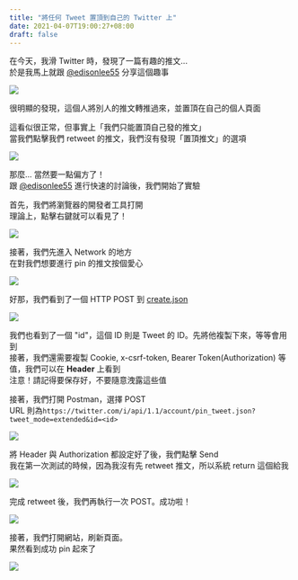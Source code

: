 ```yaml
---
title: "將任何 Tweet 置頂到自己的 Twitter 上"
date: 2021-04-07T19:00:27+08:00
draft: false
---
```


在今天，我滑 Twitter 時，發現了一篇有趣的推文...  
於是我馬上就跟 [@edisonlee55](https://edisonlee55.com) 分享這個趣事

![](https://static-a1.steveyi.net/media/blog/pin-any-tweet-on-twitter-00.png)

很明顯的發現，這個人將別人的推文轉推過來，並置頂在自己的個人頁面  

這看似很正常，但事實上「我們只能置頂自己發的推文」  
當我們點擊我們 retweet 的推文，我們沒有發現「置頂推文」的選項

![](https://static-a1.steveyi.net/media/blog/pin-any-tweet-on-twitter-08.png)

那麼... 當然要一點偏方了！  
跟 [@edisonlee55](https://edisonlee55.com) 進行快速的討論後，我們開始了實驗

首先，我們將瀏覽器的開發者工具打開  
理論上，點擊右鍵就可以看見了！

![](https://static-a1.steveyi.net/media/blog/pin-any-tweet-on-twitter-07.png)

接著，我們先進入 Network 的地方  
在對我們想要進行 pin 的推文按個愛心

![](https://static-a1.steveyi.net/media/blog/pin-any-tweet-on-twitter-06.png)

好那，我們看到了一個 HTTP POST 到 [create.json](https://twitter.com/i/api/1.1/favorites/create.json)

![](https://static-a1.steveyi.net/media/blog/pin-any-tweet-on-twitter-05.png)

我們也看到了一個 "id"，這個 ID 則是 Tweet 的 ID。先將他複製下來，等等會用到  
接著，我們還需要複製 Cookie, x-csrf-token, Bearer Token(Authorization) 等值，我們可以在 **Header** 上看到  
注意！請記得要保存好，不要隨意洩露這些值

接著，我們打開 Postman，選擇 POST  
URL 則為`https://twitter.com/i/api/1.1/account/pin_tweet.json?tweet_mode=extended&id=<id>`

![](https://static-a1.steveyi.net/media/blog/pin-any-tweet-on-twitter-04.png)

將 Header 與 Authorization 都設定好了後，我們點擊 Send  
我在第一次測試的時候，因為我沒有先 retweet 推文，所以系統 return 這個給我

![](https://static-a1.steveyi.net/media/blog/pin-any-tweet-on-twitter-03.png)

完成 retweet 後，我們再執行一次 POST。成功啦！

![](https://static-a1.steveyi.net/media/blog/pin-any-tweet-on-twitter-02.png)

接著，我們打開網站，刷新頁面。  
果然看到成功 pin 起來了

![](https://static-a1.steveyi.net/media/blog/pin-any-tweet-on-twitter-01.png)
